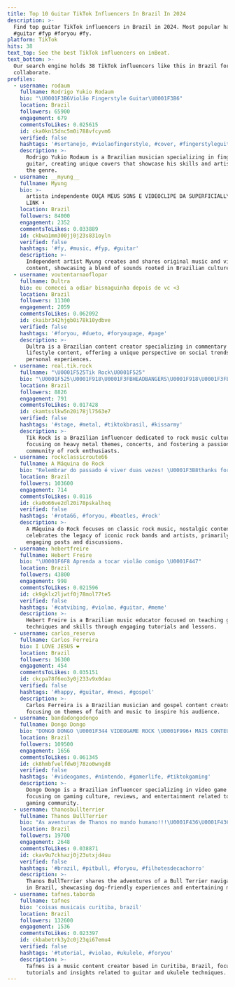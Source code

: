 ```yaml
---
title: Top 10 Guitar TikTok Influencers In Brazil In 2024
description: >-
  Find top guitar TikTok influencers in Brazil in 2024. Most popular hashtags:
  #guitar #fyp #foryou #fy.
platform: TikTok
hits: 38
text_top: See the best TikTok influencers on inBeat.
text_bottom: >-
  Our search engine holds 38 TikTok influencers like this in Brazil for you to
  collaborate.
profiles:
  - username: rodaum
    fullname: Rodrigo Yukio Rodaum
    bio: "\U0001F3B6Violão Fingerstyle Guitar\U0001F3B6"
    location: Brazil
    followers: 65900
    engagement: 679
    commentsToLikes: 0.025615
    id: cka0kn15dnc5m0i788vfcyvm6
    verified: false
    hashtags: '#sertanejo, #violaofingerstyle, #cover, #fingerstyleguitar'
    description: >-
      Rodrigo Yukio Rodaum is a Brazilian musician specializing in fingerstyle
      guitar, creating unique covers that showcase his skills and artistry in
      the genre.
  - username: __myung__
    fullname: Myung
    bio: >-
      artista independente OUÇA MEUS SONS E VIDEOCLIPE DA SUPERFICIALLY NESSE
      LINK ⬇️
    location: Brazil
    followers: 84000
    engagement: 2352
    commentsToLikes: 0.033889
    id: ckbwa1mm300jj0j23s831oyln
    verified: false
    hashtags: '#fy, #music, #fyp, #guitar'
    description: >-
      Independent artist Myung creates and shares original music and video
      content, showcasing a blend of sounds rooted in Brazilian culture.
  - username: voutentarnaoflopar
    fullname: Dultra
    bio: eu comecei a odiar bisnaguinha depois de vc <3
    location: Brazil
    followers: 11300
    engagement: 2059
    commentsToLikes: 0.062092
    id: ckaibr342hjgb0i78k10ydbve
    verified: false
    hashtags: '#foryou, #dueto, #foryoupage, #page'
    description: >-
      Dultra is a Brazilian content creator specializing in commentary and
      lifestyle content, offering a unique perspective on social trends and
      personal experiences.
  - username: real.tik.rock
    fullname: "\U0001F525Tik Rock\U0001F525"
    bio: "\U0001F525\U0001F918\U0001F3FBHEADBANGERS\U0001F918\U0001F3FB\U0001F525 VAMOS AUMENTAR O EXÉRCITO DO ROCKN'ROLL ! \U0001F525\U0001F918\U0001F3FB\U0001F61D\U0001F918\U0001F3FB\U0001F525"
    location: Brazil
    followers: 8826
    engagement: 791
    commentsToLikes: 0.017428
    id: ckamtsslkw5n20i78jl7563e7
    verified: false
    hashtags: '#stage, #metal, #tiktokbrasil, #kissarmy'
    description: >-
      Tik Rock is a Brazilian influencer dedicated to rock music culture,
      focusing on heavy metal themes, concerts, and fostering a passionate
      community of rock enthusiasts.
  - username: rockclassicroute66
    fullname: A Máquina do Rock
    bio: "Relembrar do passado é viver duas vezes! \U0001F3B8thanks for following our page\U0001F3B8"
    location: Brazil
    followers: 103600
    engagement: 714
    commentsToLikes: 0.0116
    id: cka0o66ve2dl20i78pskalhoq
    verified: false
    hashtags: '#rota66, #foryou, #beatles, #rock'
    description: >-
      A Máquina do Rock focuses on classic rock music, nostalgic content, and
      celebrates the legacy of iconic rock bands and artists, primarily through
      engaging posts and discussions.
  - username: hebertfreire
    fullname: Hebert Freire
    bio: "\U0001F6F8 Aprenda a tocar violão comigo \U0001F447"
    location: Brazil
    followers: 43800
    engagement: 998
    commentsToLikes: 0.021596
    id: ck9gklx2ljwtf0j78mol77te5
    verified: false
    hashtags: '#catvibing, #violao, #guitar, #meme'
    description: >-
      Hebert Freire is a Brazilian music educator focused on teaching guitar
      techniques and skills through engaging tutorials and lessons.
  - username: carlos_reserva
    fullname: Carlos Ferreira
    bio: I LOVE JESUS ❤️
    location: Brazil
    followers: 16300
    engagement: 454
    commentsToLikes: 0.035151
    id: ckcpa78f6eo3y0j233v9x0dau
    verified: false
    hashtags: '#happy, #guitar, #news, #gospel'
    description: >-
      Carlos Ferreira is a Brazilian musician and gospel content creator,
      focusing on themes of faith and music to inspire his audience.
  - username: bandadongodongo
    fullname: Dongo Dongo
    bio: "DONGO DONGO \U0001F344 VIDEOGAME ROCK \U0001F996⬇️ MAIS CONTEÚDO AQUI ⬇️\U0001F996"
    location: Brazil
    followers: 109500
    engagement: 1656
    commentsToLikes: 0.061345
    id: ck8hmbfvelfdw0j78zo0wngd8
    verified: false
    hashtags: '#videogames, #nintendo, #gamerlife, #tiktokgaming'
    description: >-
      Dongo Dongo is a Brazilian influencer specializing in video game content,
      focusing on gaming culture, reviews, and entertainment related to the
      gaming community.
  - username: thanosbullterrier
    fullname: Thanos BullTerrier
    bio: "As aventuras de Thanos no mundo humano!!!\U0001F436\U0001F436\U0001F436\U0001F436"
    location: Brazil
    followers: 19700
    engagement: 2648
    commentsToLikes: 0.038871
    id: ckav9u7ckhazj0j23utxjd4uu
    verified: false
    hashtags: '#brazil, #pitbull, #foryou, #filhotesdecachorro'
    description: >-
      Thanos BullTerrier shares the adventures of a Bull Terrier navigating life
      in Brazil, showcasing dog-friendly experiences and entertaining moments.
  - username: tafnes.taborda
    fullname: tafnes
    bio: 'coisas musicais curitiba, brazil'
    location: Brazil
    followers: 132600
    engagement: 1536
    commentsToLikes: 0.023397
    id: ckbabetrk3y2c0j23qi67emu4
    verified: false
    hashtags: '#tutorial, #violao, #ukulele, #foryou'
    description: >-
      Tafnes is a music content creator based in Curitiba, Brazil, focusing on
      tutorials and insights related to guitar and ukulele techniques.
---
```


